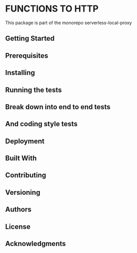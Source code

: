# FUNCTIONS TO HTTP

This package is part of the monorepo serverless-local-proxy 

## Getting Started

## Prerequisites

## Installing

## Running the tests

## Break down into end to end tests

## And coding style tests

## Deployment

## Built With

## Contributing

## Versioning 

## Authors

## License

## Acknowledgments
